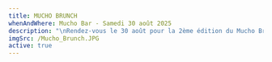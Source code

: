 ```yaml
---
title: MUCHO BRUNCH
whenAndWhere: Mucho Bar - Samedi 30 août 2025
description: "\nRendez-vous le 30 août pour la 2ème édition du Mucho Brunch! Viens découvrir notre carte de Brunch, profiter du soleil et de la musique entre 11:00 et 15:00. Pas de forfait, pas de combo, c'est à la carte et tu choisis!\n\nGREEN CHILI SHAKSHUKA\t\t\t\t22.00\nÉpinards & poireaux · oeufs pochés · sauce piment maison\ntresse à l’huile d’olive maison\nSupplément merguez +CHF 3.-\n\nBOREKA\t\t18.00\nPâte briochée au sésame · gruyère · feta · oeufs durs · sauce piment maison\nsalade de tomate aux oignons et aux herbes\n\nHOMEMADE GRANOLA BOWL\t\t\t\t15.00\nYaourt grec · granola maison miel/amandes/fleur de sel\ncompote de groseille maison\n\nHONEY FRENCH TOAST\t\t\t\t17.00\nPain perdu au miel · mascarpone fouetté\ncompote de mûres maison\n\nCINNAMON ROLL\t\t5.00\nSucre · cannelle · cardamome\n\nCROISSANTS BRIOCHÉS\t\t\t\t5.00\nChocolat · cannelle\n"
imgSrc: /Mucho_Brunch.JPG
active: true
---
```


